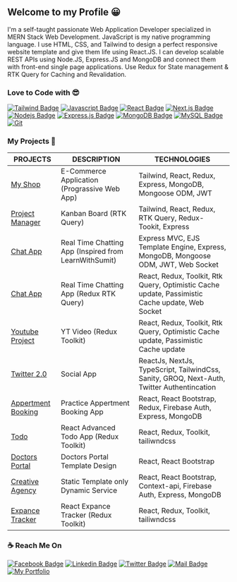 ## Welcome to my Profile 😀

<p>I'm a self-taught passionate Web Application Developer specialized in MERN Stack Web Development. JavaScript is my native programming language. I use HTML, CSS, and Tailwind to design a perfect responsive website template and give them life using React.JS. I can develop scalable REST APIs using Node.JS, Express.JS and MongoDB and connect them with front-end single page applications. Use Redux for State management & RTK Query for Caching and Revalidation. </p>

### Love to Code with 😎 
[![Tailwind Badge](https://img.shields.io/badge/-Tailwindcss-44bcd8?style=for-the-badge&labelColor=black&logo=tailwindcss&logoColor=44bcd8)](#)
[![Javascript Badge](https://img.shields.io/badge/-Javascript-F0DB4F?style=for-the-badge&labelColor=black&logo=javascript&logoColor=F0DB4F)](#)
[![React Badge](https://img.shields.io/badge/-React-61DBFB?style=for-the-badge&labelColor=black&logo=react&logoColor=61DBFB)](#) 
[![Next.js Badge](https://img.shields.io/badge/next.js-000000?style=for-the-badge&logo=nextdotjs&logoColor=white)](#) 
[![Nodejs Badge](https://img.shields.io/badge/-Nodejs-3C873A?style=for-the-badge&labelColor=black&logo=node.js&logoColor=3C873A)](#) 
[![Express.js Badge](https://img.shields.io/badge/Express.js-000000?style=for-the-badge&logo=express&logoColor=white)](#) 
[![MongoDB Badge](https://img.shields.io/badge/MongoDB-4EA94B?style=for-the-badge&logo=mongodb&logoColor=white)](#)
[![MySQL Badge](https://img.shields.io/badge/MySQL-e07b39?style=for-the-badge&logo=mysql&logoColor=2192ba)](#) 
[![Git](https://img.shields.io/badge/Git-F05032?style=for-the-badge&logo=git&logoColor=2192ba)](#)

### My Projects 🚀

|PROJECTS | DESCRIPTION | TECHNOLOGIES| 
| ------ | ------ | ------ |
| <a href="https://pronazmul.netlify.app/" target="_blank">My Shop</a> | E-Commerce Application (Prograssive Web App) | Tailwind, React, Redux, Express, MongoDB, Mongoose ODM, JWT |
| <a href="http://103.107.184.159:3008/" target="_blank">Project Manager</a> | Kanban Board (RTK Query) | Tailwind, React, Redux, RTK Query, Redux-Tookit, Express|
| <a href="http://nazmulchat.herokuapp.com/" target="_blank">Chat App</a> | Real Time Chatting App (Inspired from LearnWithSumit) | Express MVC, EJS Template Engine, Express, MongoDB, Mongoose ODM, JWT, Web Socket |
| <a href="http://103.107.184.159:3007/" target="_blank">Chat App </a> | Real Time Chatting App (Redux RTK Query) | React, Redux, Toolkit, Rtk Query, Optimistic Cache update, Passimistic Cache update, Web Socket |
| <a href="http://103.107.184.159:3002/" target="_blank">Youtube Project </a> | YT Video (Redux Toolkit) | React, Redux, Toolkit, Rtk Query, Optimistic Cache update, Passimistic Cache update |
| <a href="https://twitter-2-0-ts-sanity.vercel.app/">Twitter 2.0</a> | Social App | ReactJs, NextJs, TypeScript, TailwindCss, Sanity, GROQ, Next-Auth, Twitter Authentincation |
| <a href="https://apartment-hunt-team39.web.app/" target="_blank">Appertment Booking</a> | Practice Appertment Booking App | React, React Bootstrap, Redux, Firebase Auth, Express, MongoDB  |
| <a href="http://103.107.184.159:3006/" target="_blank">Todo </a> | React Advanced Todo App (Redux Toolkit) | React, Redux, Toolkit, tailiwndcss |
| <a href="https://doctors-portal-react.netlify.app" target="_blank">Doctors Portal</a> | Doctors Portal Template Design | React,  React Bootstrap |
| <a href="https://creative-agency-mern.web.app/" target="_blank">Creative Agency</a> | Static Template only Dynamic Service | React, React Bootstrap, Context-api, Firebase Auth, Express, MongoDB |
| <a href="http://103.107.184.159:3004/" target="_blank">Expance Tracker </a> | React Expance Tracker (Redux Toolkit) | React, Redux, Toolkit, tailiwndcss |


 
### ☕ Reach Me On
[![Facebook Badge](https://img.shields.io/badge/Facebook-1877F2?style=for-the-badge&logo=facebook&logoColor=white)](https://www.facebook.com/devnazmul) 
[![Linkedin Badge](https://img.shields.io/badge/LinkedIn-0077B5?style=for-the-badge&logo=linkedin&logoColor=white)](https://www.linkedin.com/in/pronazmul/ ) 
[![Twitter Badge](https://img.shields.io/badge/Twitter-1DA1F2?style=for-the-badge&logo=twitter&logoColor=white)](https://twitter.com/pronazmul) 
[![Mail Badge](https://img.shields.io/badge/Gmail-D14836?style=for-the-badge&logo=gmail&logoColor=white)](mailto:developernazmul@gmail.com)
[![My Portfolio](https://img.shields.io/badge/Portfolio-0A0A0A?style=for-the-badge&logo=dev.to&logoColor=white)](http://103.107.184.159/)	

